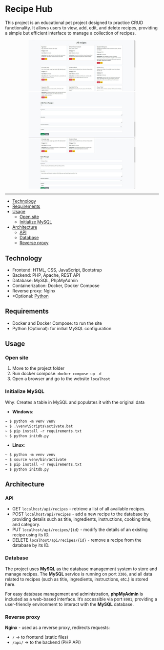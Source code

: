# Recipe Hub

This project is an educational pet project designed to practice CRUD functionality. It allows users to view, add, edit, and delete recipes, providing a simple but efficient interface to manage a collection of recipes.

<div align="center">
  <img src="img/img1.jpg" width="350">
  <img src="img/img2.jpg" width="350">
  <img src="img/img3.jpg" width="350">
</div>

---

- [Technology](#technology)
- [Requirements](#requirements)
- [Usage](#usage)
  - [Open site](#open-site)
  - [Initialize MySQL](#initialize-mysql)
- [Architecture](#architecture)
  - [API](#api)
  - [Database](#database)
  - [Reverse proxy](#reverse-proxy)

## Technology
- Frontend: HTML, CSS, JavaScript, Bootstrap
- Backend: PHP, Apache, REST API
- Database: MySQL, PhpMyAdmin
- Containerization: Docker, Docker Compose
- Reverse proxy: Nginx
- *Optional: [Python](#initialize-mysql)

## Requirements
- Docker and Docker Compose: to run the site
- Python (Optional): for initial MySQL configuration

## Usage
### Open site
1. Move to the project folder
2. Run docker compose: `docker compose up -d`
3. Open a browser and go to the website `localhost`
### Initialize MySQL
Why: Creates a table in MySQL and populates it with the original data
- **Windows**:
```
~ $ python -m venv venv
~ $ .\venv\Scripts\activate.bat
~ $ pip install -r requirements.txt
~ $ python initdb.py
```
- **Linux**:
```
~ $ python -m venv venv
~ $ source venv/bin/activate
~ $ pip install -r requirements.txt
~ $ python initdb.py
```

## Architecture
### API
- GET `localhost/api/recipes` - retrieve a list of all available recipes.
- POST `localhost/api/recipes` - add a new recipe to the database by providing details such as title, ingredients, instructions, cooking time, and category.
- PUT `localhost/api/recipes/{id}` - modify the details of an existing recipe using its ID.
- DELETE `localhost/api/recipes/{id}` - remove a recipe from the database by its ID.
### Database
The project uses **MySQL** as the database management system to store and manage recipes. The **MySQL** service is running on port `3306`, and all data related to recipes (such as title, ingredients, instructions, etc.) is stored here.

For easy database management and administration, **phpMyAdmin** is included as a web-based interface. It’s accessible via port `8081`, providing a user-friendly environment to interact with the **MySQL** database.
### Reverse proxy
**Nginx** - used as a reverse proxy, redirects requests:
  - `/` → to frontend (static files)
  - `/api/` → to the backend (PHP API)
